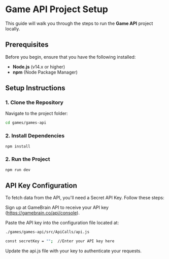# Game API Project Setup

This guide will walk you through the steps to run the **Game API** project locally.

## Prerequisites

Before you begin, ensure that you have the following installed:

- **Node.js** (v14.x or higher)
- **npm** (Node Package Manager)

## Setup Instructions

### 1. Clone the Repository

Navigate to the project folder:

```bash
cd games/games-api
```

### 2. Install Dependencies
```bash
npm install
```

### 2. Run the Project
```bash
npm run dev
```

## API Key Configuration
To fetch data from the API, you'll need a Secret API Key. Follow these steps:

Sign up at GameBrain API to receive your API key (https://gamebrain.co/api/console).

Paste the API key into the configuration file located at:
```bash
./games/games-api/src/ApiCalls/api.js

const secretKey = "";  //Enter your API key here
```

Update the api.js file with your key to authenticate your requests.